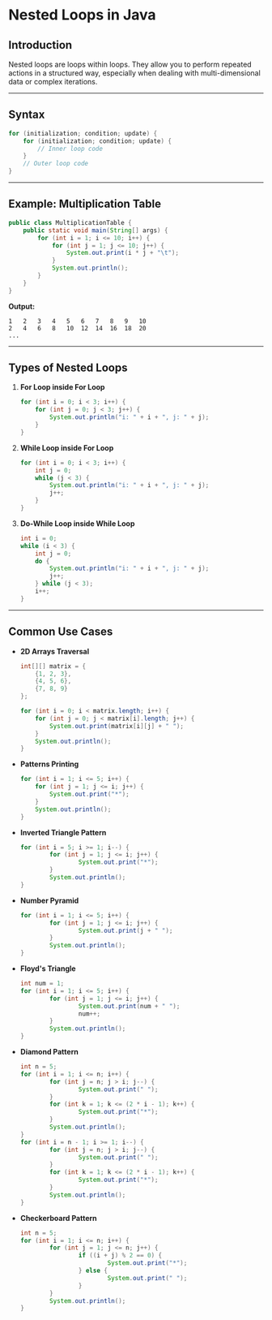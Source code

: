 # Nested Loops in Java

## Introduction
Nested loops are loops within loops. They allow you to perform repeated actions in a structured way, especially when dealing with multi-dimensional data or complex iterations.

---

## Syntax
```java
for (initialization; condition; update) {
    for (initialization; condition; update) {
        // Inner loop code
    }
    // Outer loop code
}
```

---

## Example: Multiplication Table
```java
public class MultiplicationTable {
    public static void main(String[] args) {
        for (int i = 1; i <= 10; i++) {
            for (int j = 1; j <= 10; j++) {
                System.out.print(i * j + "\t");
            }
            System.out.println();
        }
    }
}
```

**Output:**
```
1   2   3   4   5   6   7   8   9   10
2   4   6   8   10  12  14  16  18  20
...
```

---

## Types of Nested Loops
1. **For Loop inside For Loop**
   ```java
   for (int i = 0; i < 3; i++) {
       for (int j = 0; j < 3; j++) {
           System.out.println("i: " + i + ", j: " + j);
       }
   }
   ```

2. **While Loop inside For Loop**
   ```java
   for (int i = 0; i < 3; i++) {
       int j = 0;
       while (j < 3) {
           System.out.println("i: " + i + ", j: " + j);
           j++;
       }
   }
   ```

3. **Do-While Loop inside While Loop**
   ```java
   int i = 0;
   while (i < 3) {
       int j = 0;
       do {
           System.out.println("i: " + i + ", j: " + j);
           j++;
       } while (j < 3);
       i++;
   }
   ```

---

## Common Use Cases
- **2D Arrays Traversal**
  ```java
  int[][] matrix = {
      {1, 2, 3},
      {4, 5, 6},
      {7, 8, 9}
  };

  for (int i = 0; i < matrix.length; i++) {
      for (int j = 0; j < matrix[i].length; j++) {
          System.out.print(matrix[i][j] + " ");
      }
      System.out.println();
  }
  ```

- **Patterns Printing**
  ```java
  for (int i = 1; i <= 5; i++) {
      for (int j = 1; j <= i; j++) {
          System.out.print("*");
      }
      System.out.println();
  }
  ```
- **Inverted Triangle Pattern**
    ```java
    for (int i = 5; i >= 1; i--) {
            for (int j = 1; j <= i; j++) {
                    System.out.print("*");
            }
            System.out.println();
    }
    ```

- **Number Pyramid**
    ```java
    for (int i = 1; i <= 5; i++) {
            for (int j = 1; j <= i; j++) {
                    System.out.print(j + " ");
            }
            System.out.println();
    }
    ```

- **Floyd's Triangle**
    ```java
    int num = 1;
    for (int i = 1; i <= 5; i++) {
            for (int j = 1; j <= i; j++) {
                    System.out.print(num + " ");
                    num++;
            }
            System.out.println();
    }
    ```

- **Diamond Pattern**
    ```java
    int n = 5;
    for (int i = 1; i <= n; i++) {
            for (int j = n; j > i; j--) {
                    System.out.print(" ");
            }
            for (int k = 1; k <= (2 * i - 1); k++) {
                    System.out.print("*");
            }
            System.out.println();
    }
    for (int i = n - 1; i >= 1; i--) {
            for (int j = n; j > i; j--) {
                    System.out.print(" ");
            }
            for (int k = 1; k <= (2 * i - 1); k++) {
                    System.out.print("*");
            }
            System.out.println();
    }
    ```

- **Checkerboard Pattern**
    ```java
    int n = 5;
    for (int i = 1; i <= n; i++) {
            for (int j = 1; j <= n; j++) {
                    if ((i + j) % 2 == 0) {
                            System.out.print("*");
                    } else {
                            System.out.print(" ");
                    }
            }
            System.out.println();
    }
    ```